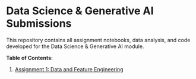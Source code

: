 # Data Science & Generative AI Submissions
This repository contains all assignment notebooks, data analysis, and code developed for the Data Science & Generative AI module.

**Table of Contents:**
1. [Assignment 1: Data and Feature Engineering](https://github.com/maceyworthington/DataScience-GenAI-Submissions/blob/main/Assignment_1/2_01_data_and_feature_engineering_in_pandas_COMPLETED.ipynb)
